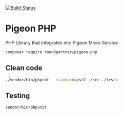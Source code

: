 [![Build Status](https://travis-ci.org/roundpartner/pigeon-php.svg?branch=master)](https://travis-ci.org/roundpartner/pigeon-php)
# Pigeon PHP
PHP Library that integrates into Pigeon Micro Service
```bash
composer require roundpartner/pigeon-php
```
## Clean code
```bash
./vendor/bin/phpcbf --standard=psr2 ./src ./tests
```
## Testing
```bash
vendor/bin/phpunit
```
